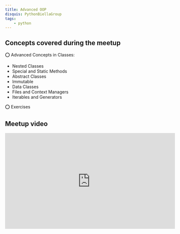 ```yaml
---
title: Advanced OOP
disquis: PythonBiellaGroup
tags:
    - python
---
```


## Concepts covered during the meetup

⭕️ Advanced Concepts in Classes:

* Nested Classes
* Special and Static Methods
* Abstract Classes
* Immutable
* Data Classes
* Files and Context Managers
* Iterables and Generators

⭕️ Exercises

## Meetup video
<iframe width="560" height="315" src="https://www.youtube.com/embed/bs-RXtvz-5g" title="YouTube video player" frameborder="0" allow="accelerometer; autoplay; clipboard-write; encrypted-media; gyroscope; picture-in-picture; web-share" allowfullscreen></iframe>